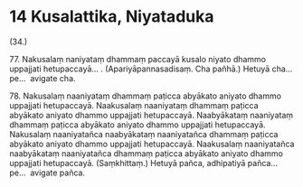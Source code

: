 # 14 Kusalattika, Niyataduka

(34.)

77\. Nakusalaṃ naniyataṃ dhammaṃ paccayā kusalo niyato dhammo uppajjati hetupaccayā… . (Apariyāpannasadisaṃ. Cha pañhā.) Hetuyā cha…pe…  avigate cha.

78\. Nakusalaṃ naaniyataṃ dhammaṃ paṭicca abyākato aniyato dhammo uppajjati hetupaccayā. Naakusalaṃ naaniyataṃ dhammaṃ paṭicca abyākato aniyato dhammo uppajjati hetupaccayā. Naabyākataṃ naaniyataṃ dhammaṃ paṭicca abyākato aniyato dhammo uppajjati hetupaccayā. Nakusalaṃ naaniyatañca naabyākataṃ naaniyatañca dhammaṃ paṭicca abyākato aniyato dhammo uppajjati hetupaccayā. Naakusalaṃ naaniyatañca naabyākataṃ naaniyatañca dhammaṃ paṭicca abyākato aniyato dhammo uppajjati hetupaccayā. (Saṃkhittaṃ.) Hetuyā pañca, adhipatiyā pañca…pe…  avigate pañca.
